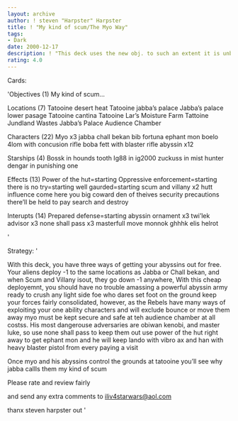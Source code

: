 ```yaml
---
layout: archive
author: ! steven "Harpster" Harpster
title: ! "My kind of scum/The Myo Way"
tags:
- Dark
date: 2000-12-17
description: ! "This deck uses the new obj. to such an extent it is unbeleivableYou battle me I battle you and I retreive it all back in due time.He HE"
rating: 4.0
---
```

Cards: 

'Objectives (1)
My kind of scum...

Locations (7)
Tatooine desert heat
Tatooine jabba’s palace
Jabba’s palace lower pasage
Tatooine cantina
Tatooine Lar’s Moisture Farm
Tattoine Jundland Wastes
Jabba’s Palace Audience Chamber

Characters (22)
Myo x3
jabba
chall bekan
bib fortuna
ephant mon
boelo
4lom with concusion rifle
boba fett with blaster rifle
abyssin x12

Starships (4)
Bossk in hounds tooth
Ig88 in ig2000
zuckuss in mist hunter
dengar in punishing one

Effects (13)
Power of the hut=starting
Oppressive enforcement=starting
there is no try=starting
well gaurded=starting
scum and villany x2
hutt influence
come here you big coward
den of theives
security precautions
there’ll be held to pay
search and destroy

Interupts (14)
Prepared defense=starting
abyssin ornament x3
twi’lek advisor x3
none shall pass x3
masterfull move
monnok
ghhhk
elis helrot

'

Strategy: '

With this deck, you have three ways of getting your abyssins out for free. Your aliens deploy -1 to the same locations as Jabba or Chall bekan, and when Scum and Villany isout, they go down -1 anywhere, With this cheap deployemnt, you should have no trouble amassing a powerful abyssin army ready to crush any light side foe who dares set foot on the ground keep your forces fairly consolidated, however, as the Rebels have many ways of exploiting your one ability characters and will exclude bounce or move them away myo must be kept secure and safe at teh audience chamber at all costss. His most dangerouse adversaries are obiwan kenobi, and master luke, so use none shall pass to keep them out use power of the hut right away to get ephant mon and he will keep lando with vibro ax and han with heavy blaster pistol from every paying a visit

Once myo and his abyssins control the grounds at tatooine you’ll see why jabba callls them my kind of scum

Please rate and review fairly

and send any extra comments to iliv4starwars@aol.com

thanx
steven harpster
out '